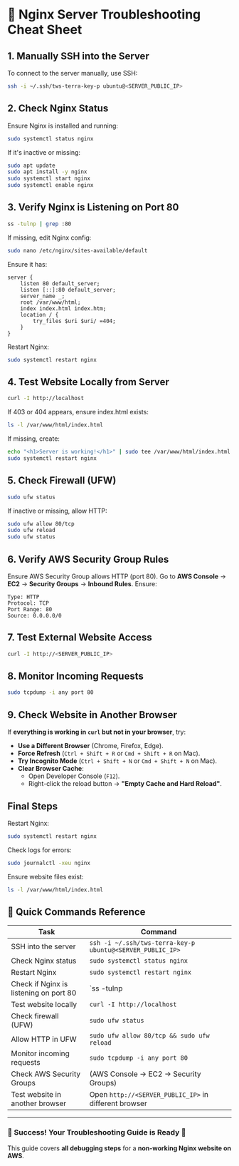# 🚀 Nginx Server Troubleshooting Cheat Sheet

## **1. Manually SSH into the Server**
To connect to the server manually, use SSH:
```bash
ssh -i ~/.ssh/tws-terra-key-p ubuntu@<SERVER_PUBLIC_IP>
```

## **2. Check Nginx Status**
Ensure Nginx is installed and running:
```bash
sudo systemctl status nginx
```
If it's inactive or missing:
```bash
sudo apt update
sudo apt install -y nginx
sudo systemctl start nginx
sudo systemctl enable nginx
```

## **3. Verify Nginx is Listening on Port 80**
```bash
ss -tulnp | grep :80
```
If missing, edit Nginx config:
```bash
sudo nano /etc/nginx/sites-available/default
```
Ensure it has:
```nginx
server {
    listen 80 default_server;
    listen [::]:80 default_server;
    server_name _;
    root /var/www/html;
    index index.html index.htm;
    location / {
        try_files $uri $uri/ =404;
    }
}
```
Restart Nginx:
```bash
sudo systemctl restart nginx
```

## **4. Test Website Locally from Server**
```bash
curl -I http://localhost
```
If 403 or 404 appears, ensure index.html exists:
```bash
ls -l /var/www/html/index.html
```
If missing, create:
```bash
echo "<h1>Server is working!</h1>" | sudo tee /var/www/html/index.html
sudo systemctl restart nginx
```

## **5. Check Firewall (UFW)**
```bash
sudo ufw status
```
If inactive or missing, allow HTTP:
```bash
sudo ufw allow 80/tcp
sudo ufw reload
sudo ufw status
```

## **6. Verify AWS Security Group Rules**
Ensure AWS Security Group allows HTTP (port 80).
Go to **AWS Console** → **EC2** → **Security Groups** → **Inbound Rules**.
Ensure:
```
Type: HTTP
Protocol: TCP
Port Range: 80
Source: 0.0.0.0/0
```

## **7. Test External Website Access**
```bash
curl -I http://<SERVER_PUBLIC_IP>
```

## **8. Monitor Incoming Requests**
```bash
sudo tcpdump -i any port 80
```

## **9. Check Website in Another Browser**
If **everything is working in `curl` but not in your browser**, try:
- **Use a Different Browser** (Chrome, Firefox, Edge).
- **Force Refresh** (`Ctrl + Shift + R` or `Cmd + Shift + R` on Mac).
- **Try Incognito Mode** (`Ctrl + Shift + N` or `Cmd + Shift + N` on Mac).
- **Clear Browser Cache**:
  - Open Developer Console (`F12`).
  - Right-click the reload button → **"Empty Cache and Hard Reload"**.

## **Final Steps**
Restart Nginx:
```bash
sudo systemctl restart nginx
```
Check logs for errors:
```bash
sudo journalctl -xeu nginx
```
Ensure website files exist:
```bash
ls -l /var/www/html/index.html
```

## **🚀 Quick Commands Reference**
| **Task**                     | **Command** |
|------------------------------|------------|
| SSH into the server | `ssh -i ~/.ssh/tws-terra-key-p ubuntu@<SERVER_PUBLIC_IP>` |
| Check Nginx status | `sudo systemctl status nginx` |
| Restart Nginx | `sudo systemctl restart nginx` |
| Check if Nginx is listening on port 80 | `ss -tulnp | grep :80` |
| Test website locally | `curl -I http://localhost` |
| Check firewall (UFW) | `sudo ufw status` |
| Allow HTTP in UFW | `sudo ufw allow 80/tcp && sudo ufw reload` |
| Monitor incoming requests | `sudo tcpdump -i any port 80` |
| Check AWS Security Groups | (AWS Console → EC2 → Security Groups) |
| Test website in another browser | Open `http://<SERVER_PUBLIC_IP>` in different browser |

---

### **🎉 Success! Your Troubleshooting Guide is Ready 🚀**
This guide covers **all debugging steps** for a **non-working Nginx website on AWS**.
